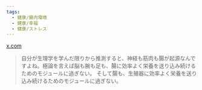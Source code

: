 ```yaml
---
tags:
  - 健康/腸内環境
  - 健康/幸福
  - 健康/ストレス
---
```

[x.com](https://x.com/Kyusimunanaya/status/1850365003679015396)

>自分が生理学を学んだ限りから推測すると、神経も筋肉も腸が起源なんですよね。極論を言えば脳も腕も足も、腸に効率よく栄養を送り込み続けるためのモジュールに過ぎない。 そして腸も、生殖器に効率よく栄養を送り込み続けるためのモジュールに過ぎない。

